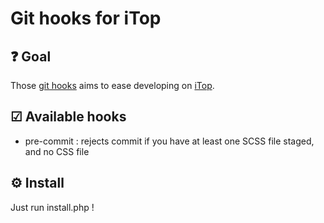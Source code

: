 # Git hooks for iTop

## ❓ Goal

Those [git hooks](https://git-scm.com/docs/githooks) aims to ease developing on [iTop](https://github.com/Combodo/iTop).

## ☑ Available hooks

* pre-commit : rejects commit if you have at least one SCSS file staged, and no CSS file

## ⚙ Install

Just run install.php !

